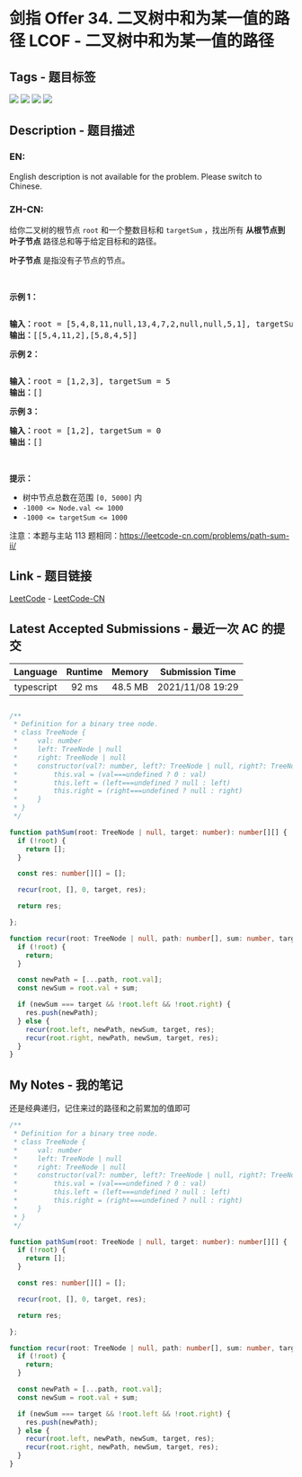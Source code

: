 
# 剑指 Offer 34. 二叉树中和为某一值的路径 LCOF - 二叉树中和为某一值的路径

## Tags - 题目标签

 <img src="https://img.shields.io/badge/Tree-树-blue.svg">   <img src="https://img.shields.io/badge/Depth First Search-深度优先搜索-blue.svg">   <img src="https://img.shields.io/badge/Backtracking-回溯-blue.svg">   <img src="https://img.shields.io/badge/Binary Tree-二叉树-blue.svg">  


## Description - 题目描述

### EN:
English description is not available for the problem. Please switch to Chinese.

### ZH-CN:
<p>给你二叉树的根节点 <code>root</code> 和一个整数目标和 <code>targetSum</code> ，找出所有 <strong>从根节点到叶子节点</strong> 路径总和等于给定目标和的路径。</p>

<p><strong>叶子节点</strong> 是指没有子节点的节点。</p>

<p>&nbsp;</p>

<p><strong>示例 1：</strong></p>

<p><img alt="" src="https://assets.leetcode.com/uploads/2021/01/18/pathsumii1.jpg" /></p>

<pre>
<strong>输入：</strong>root = [5,4,8,11,null,13,4,7,2,null,null,5,1], targetSum = 22
<strong>输出：</strong>[[5,4,11,2],[5,8,4,5]]
</pre>

<p><strong>示例 2：</strong></p>

<p><img alt="" src="https://assets.leetcode.com/uploads/2021/01/18/pathsum2.jpg" /></p>

<pre>
<strong>输入：</strong>root = [1,2,3], targetSum = 5
<strong>输出：</strong>[]
</pre>

<p><strong>示例 3：</strong></p>

<pre>
<strong>输入：</strong>root = [1,2], targetSum = 0
<strong>输出：</strong>[]
</pre>

<p>&nbsp;</p>

<p><strong>提示：</strong></p>

<ul>
	<li>树中节点总数在范围 <code>[0, 5000]</code> 内</li>
	<li><code>-1000 &lt;= Node.val &lt;= 1000</code></li>
	<li><code>-1000 &lt;= targetSum &lt;= 1000</code></li>
</ul>

<p>注意：本题与主站 113&nbsp;题相同：<a href="https://leetcode-cn.com/problems/path-sum-ii/">https://leetcode-cn.com/problems/path-sum-ii/</a></p>



## Link - 题目链接

[LeetCode](https://leetcode.com/problems/er-cha-shu-zhong-he-wei-mou-yi-zhi-de-lu-jing-lcof/description/)  -  [LeetCode-CN](https://leetcode.cn/problems/er-cha-shu-zhong-he-wei-mou-yi-zhi-de-lu-jing-lcof/description/)
## Latest Accepted Submissions - 最近一次 AC 的提交


| Language | Runtime | Memory | Submission Time |
|:---:|:---:|:---:|:---:|
| typescript  | 92 ms | 48.5 MB | 2021/11/08 19:29 |

```typescript

/**
 * Definition for a binary tree node.
 * class TreeNode {
 *     val: number
 *     left: TreeNode | null
 *     right: TreeNode | null
 *     constructor(val?: number, left?: TreeNode | null, right?: TreeNode | null) {
 *         this.val = (val===undefined ? 0 : val)
 *         this.left = (left===undefined ? null : left)
 *         this.right = (right===undefined ? null : right)
 *     }
 * }
 */

function pathSum(root: TreeNode | null, target: number): number[][] {
  if (!root) {
    return [];
  }

  const res: number[][] = [];

  recur(root, [], 0, target, res);

  return res;

};

function recur(root: TreeNode | null, path: number[], sum: number, target: number, res: number[][]): void {
  if (!root) {
    return;
  }

  const newPath = [...path, root.val];
  const newSum = root.val + sum;

  if (newSum === target && !root.left && !root.right) {
    res.push(newPath);
  } else {
    recur(root.left, newPath, newSum, target, res);
    recur(root.right, newPath, newSum, target, res);
  }
}

```
## My Notes - 我的笔记


还是经典递归，记住来过的路径和之前累加的值即可
``` typescript
/**
 * Definition for a binary tree node.
 * class TreeNode {
 *     val: number
 *     left: TreeNode | null
 *     right: TreeNode | null
 *     constructor(val?: number, left?: TreeNode | null, right?: TreeNode | null) {
 *         this.val = (val===undefined ? 0 : val)
 *         this.left = (left===undefined ? null : left)
 *         this.right = (right===undefined ? null : right)
 *     }
 * }
 */

function pathSum(root: TreeNode | null, target: number): number[][] {
  if (!root) {
    return [];
  }

  const res: number[][] = [];

  recur(root, [], 0, target, res);

  return res;

};

function recur(root: TreeNode | null, path: number[], sum: number, target: number, res: number[][]): void {
  if (!root) {
    return;
  }

  const newPath = [...path, root.val];
  const newSum = root.val + sum;

  if (newSum === target && !root.left && !root.right) {
    res.push(newPath);
  } else {
    recur(root.left, newPath, newSum, target, res);
    recur(root.right, newPath, newSum, target, res);
  }
}
```

